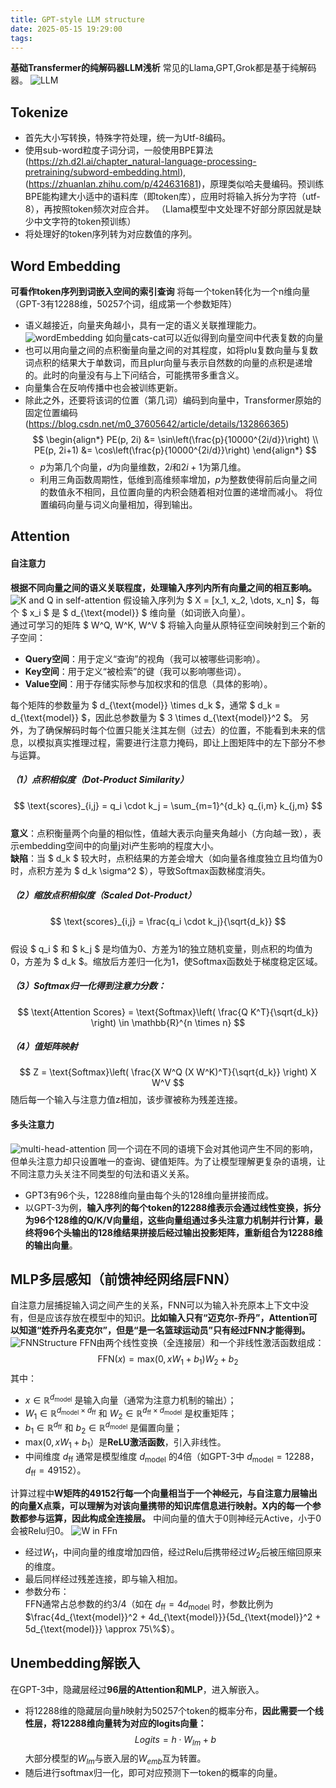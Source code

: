 ```yaml
---
title: GPT-style LLM structure
date: 2025-05-15 19:29:00
tags:
---
```

**基础Transfermer的纯解码器LLM浅析**
常见的Llama,GPT,Grok都是基于纯解码器。 
![LLM](/images/LLM.jpg)
## Tokenize
* 首先大小写转换，特殊字符处理，统一为Utf-8编码。
* 使用sub-word粒度子词分词，一般使用BPE算法
  (https://zh.d2l.ai/chapter_natural-language-processing-pretraining/subword-embedding.html),(https://zhuanlan.zhihu.com/p/424631681)，原理类似哈夫曼编码。预训练BPE能构建大小适中的语料库（即token库），应用时将输入拆分为字符（utf-8），再按照token频次对应合并。
  （Llama模型中文处理不好部分原因就是缺少中文字符的token预训练）
* 将处理好的token序列转为对应数值的序列。
## Word Embedding
**可看作token序列到词嵌入空间的索引查询**
将每一个token转化为一个n维向量（GPT-3有12288维，50257个词，组成第一个参数矩阵）
* 语义越接近，向量夹角越小，具有一定的语义关联推理能力。
![wordEmbedding](/images/wordEmbedding.png)
如向量cats-cat可以近似得到向量空间中代表复数的向量
* 也可以用向量之间的点积衡量向量之间的对其程度，如将plu复数向量与复数词点积的结果大于单数词，而且plur向量与表示自然数的向量的点积是递增的。此时的向量没有与上下问结合，可能携带多重含义。
* 向量集合在反响传播中也会被训练更新。
* 除此之外，还要将该词的位置（第几词）编码到向量中，Transformer原始的固定位置编码(https://blog.csdn.net/m0_37605642/article/details/132866365)
$$
\begin{align*}
PE(p, 2i) &= \sin\left(\frac{p}{10000^{2i/d}}\right) \\
PE(p, 2i+1) &= \cos\left(\frac{p}{10000^{2i/d}}\right)
\end{align*}
$$
  - $p$为第几个向量，$d$为向量维数，$2i$和$2i+1$为第几维。  
  - 利用三角函数周期性，低维到高维频率增加，$p$为整数使得前后向量之间的数值永不相同，且位置向量的内积会随着相对位置的递增而减小。
将位置编码向量与词义向量相加，得到输出。
## Attention
#### 自注意力
**根据不同向量之间的语义关联程度，处理输入序列内所有向量之间的相互影响。**
![K and Q in self-attention](/images/KandQinself-attention.png)
假设输入序列为 $ X = [x_1, x_2, \dots, x_n] $，每个 $ x_i $ 是 $ d_{\text{model}} $ 维向量（如词嵌入向量）。  
通过可学习的矩阵 $ W^Q, W^K, W^V $ 将输入向量从原特征空间映射到三个新的子空间：  
- **Query空间**：用于定义“查询”的视角（我可以被哪些词影响）。  
- **Key空间**：用于定义“被检索”的键（我可以影响哪些词）。  
- **Value空间**：用于存储实际参与加权求和的信息（具体的影响）。  

每个矩阵的参数量为 $ d_{\text{model}} \times d_k $，通常 $ d_k = d_{\text{model}} $，因此总参数量为 $ 3 \times d_{\text{model}}^2 $。
另外，为了确保解码时每个位置只能关注其左侧（过去）的位置，不能看到未来的信息，以模拟真实推理过程，需要进行注意力掩码，即让上图矩阵中的左下部分不参与运算。
##### （1）点积相似度（Dot-Product Similarity）
$$
\text{scores}_{i,j} = q_i \cdot k_j = \sum_{m=1}^{d_k} q_{i,m} k_{j,m}
$$  
**意义**：点积衡量两个向量的相似性，值越大表示向量夹角越小（方向越一致），表示embedding空间中的向量j对i产生影响的程度大小。  
**缺陷**：当 $ d_k $ 较大时，点积结果的方差会增大（如向量各维度独立且均值为0时，点积方差为 $ d_k \sigma^2 $），导致Softmax函数梯度消失。

##### （2）缩放点积相似度（Scaled Dot-Product）
$$
\text{scores}_{i,j} = \frac{q_i \cdot k_j}{\sqrt{d_k}}
$$  
假设 $ q_i $ 和 $ k_j $ 是均值为0、方差为1的独立随机变量，则点积的均值为0，方差为 $ d_k $。缩放后方差归一化为1，使Softmax函数处于梯度稳定区域。
##### （3）Softmax归一化得到注意力分数：  
$$
\text{Attention Scores} = \text{Softmax}\left( \frac{Q K^T}{\sqrt{d_k}} \right) \in \mathbb{R}^{n \times n}
$$  
##### （4）值矩阵映射
$$
Z = \text{Softmax}\left( \frac{X W^Q (X W^K)^T}{\sqrt{d_k}} \right) X W^V
$$
随后每一个输入与注意力值z相加，该步骤被称为残差连接。
#### 多头注意力
![multi-head-attention](/images/multi-head-attention.svg)
同一个词在不同的语境下会对其他词产生不同的影响，但单头注意力却只设置唯一的查询、键值矩阵。为了让模型理解更复杂的语境，让不同注意力头关注不同类型的句法和语义关系。
* GPT3有96个头，12288维向量由每个头的128维向量拼接而成。
* 以GPT-3为例，**输入序列的每个token的12288维表示会通过线性变换，拆分为96个128维的Q/K/V向量组，这些向量组通过多头注意力机制并行计算，最终将96个头输出的128维结果拼接后经过输出投影矩阵，重新组合为12288维的输出向量**。
## MLP多层感知（前馈神经网络层FNN）
自注意力层捕捉输入词之间产生的关系，FNN可以为输入补充原本上下文中没有，但是应该存放在模型中的知识。**比如输入只有“迈克尔-乔丹”，Attention可以知道“姓乔丹名麦克尔”，但是“是一名篮球运动员”只有经过FNN才能得到。**
![FNNStructure](/images/FNNStructure.png)
FFN由两个线性变换（全连接层）和一个非线性激活函数组成：
$$
\text{FFN}(x) = \text{max}(0, xW_1 + b_1)W_2 + b_2
$$
其中：
- $x \in \mathbb{R}^{d_{\text{model}}}$ 是输入向量（通常为注意力机制的输出）；
- $W_1 \in \mathbb{R}^{d_{\text{model}} \times d_{\text{ff}}}$ 和 $W_2 \in \mathbb{R}^{d_{\text{ff}} \times d_{\text{model}}}$ 是权重矩阵；
- $b_1 \in \mathbb{R}^{d_{\text{ff}}}$ 和 $b_2 \in \mathbb{R}^{d_{\text{model}}}$ 是偏置向量；
- $\text{max}(0,  xW_1 + b_1）$是**ReLU激活函数**，引入非线性。
-  中间维度 $d_{\text{ff}}$ 通常是模型维度 $d_{\text{model}}$ 的4倍（如GPT-3中 $d_{\text{model}}=12288$，$d_{\text{ff}}=49152$）。
  
  计算过程中**W矩阵的49152行每一个向量相当于一个神经元，与自注意力层输出的向量X点乘，可以理解为对该向量携带的知识库信息进行映射。X内的每一个参数都参与运算，因此构成全连接层。** 中间向量的值大于0则神经元Active，小于0会被Relu归0。
  ![W in FFn](/images/WinFFn.png)
-  经过$W_1$，中间向量的维度增加四倍，经过Relu后携带经过$W_2$后被压缩回原来的维度。
-  最后同样经过残差连接，即与输入相加。
- 参数分布：  
  FFN通常占总参数的约3/4（如在 $d_{\text{ff}}=4d_{\text{model}}$ 时，参数比例为 $\frac{4d_{\text{model}}^2 + 4d_{\text{model}}}{5d_{\text{model}}^2 + 5d_{\text{model}}} \approx 75\%$）。




## Unembedding解嵌入
在GPT-3中，隐藏层经过**96层的Attention和MLP**，进入解嵌入。
* 将12288维的隐藏层向量$h$映射为50257个token的概率分布，**因此需要一个线性层，将12288维向量转为对应的logits向量：**
$$
Logits=h⋅W_{lm}​+b
$$
大部分模型的$W_{lm}$与嵌入层的$W_{emb}$互为转置。
* 随后进行softmax归一化，即可对应预测下一token的概率的向量。

